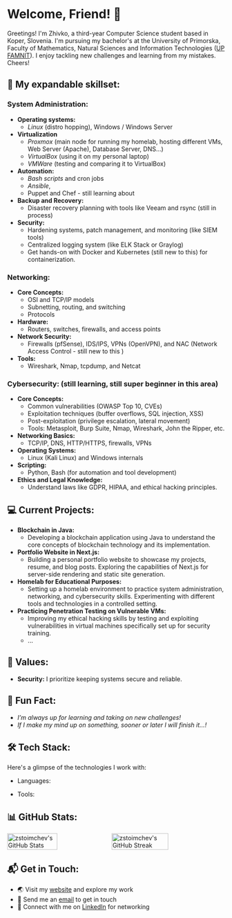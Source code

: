 <!-- <h2 align="center">Zhivko's saying Hello 👋</h2> -->

# Welcome, Friend! 👋
<!-- ## Welcome, Friend! 👋 -->

Greetings! I'm Zhivko, a third-year Computer Science student based in Koper, Slovenia. I'm pursuing my bachelor's at the University of Primorska, Faculty of Mathematics, Natural Sciences and Information Technologies ([UP FAMNIT](https://www.famnit.upr.si/en)). I enjoy tackling new challenges and learning from my mistakes. Cheers!


## 🚀 My expandable skillset:
### **System Administration:**
  - **Operating systems:**
    - _Linux_ (distro hopping), Windows / Windows Server
  - **Virtualization**
    - _Proxmox_ (main node for running my homelab, hosting different VMs, Web Server (Apache), Database Server, DNS...)
    - _VirtualBox_ (using it on my personal laptop)
    - _VMWare_ (testing and comparing it to VirtualBox)
  - **Automation:**
    - _Bash scripts_ and cron jobs
    - _Ansible_, 
    - Puppet and Chef - still learning about
  - **Backup and Recovery:**
    - Disaster recovery planning with tools like Veeam and rsync (still in process)
  - **Security:**
    - Hardening systems, patch management, and monitoring (like SIEM tools)
    - Centralized logging system (like ELK Stack or Graylog)
    - Get hands-on with Docker and Kubernetes (still new to this) for containerization.




### **Networking:** 
  - **Core Concepts:**
    - OSI and TCP/IP models
    - Subnetting, routing, and switching
    - Protocols
- **Hardware:**
  - Routers, switches, firewalls, and access points
- **Network Security:**
  - Firewalls (pfSense), IDS/IPS, VPNs (OpenVPN), and NAC (Network Access Control - still new to this )
- **Tools:**
  - Wireshark, Nmap, tcpdump, and Netcat


### **Cybersecurity:** (still learning, still super beginner in this area)
- **Core Concepts:**
  - Common vulnerabilities (OWASP Top 10, CVEs)
  - Exploitation techniques (buffer overflows, SQL injection, XSS)
  - Post-exploitation (privilege escalation, lateral movement)
  - Tools: Metasploit, Burp Suite, Nmap, Wireshark, John the Ripper, etc.
- **Networking Basics:**
  - TCP/IP, DNS, HTTP/HTTPS, firewalls, VPNs
- **Operating Systems:**
  - Linux (Kali Linux) and Windows internals
- **Scripting:**
  - Python, Bash (for automation and tool development)
- **Ethics and Legal Knowledge:**
  - Understand laws like GDPR, HIPAA, and ethical hacking principles.


## 💻 Current Projects:
- **Blockchain in Java:** 
  - Developing a blockchain application using Java to understand the core concepts of blockchain technology and its implementation.
- **Portfolio Website in Next.js:** 
  - Building a personal portfolio website to showcase my projects, resume, and blog posts. Exploring the capabilities of Next.js for server-side rendering and static site generation.
- **Homelab for Educational Purposes:** 
  - Setting up a homelab environment to practice system administration, networking, and cybersecurity skills. Experimenting with different tools and technologies in a controlled setting.
- **Practicing Penetration Testing on Vulnerable VMs:** 
  - Improving my ethical hacking skills by testing and exploiting vulnerabilities in virtual machines specifically set up for security training.
  - ...

## 🌟 Values:
- **Security:** I prioritize keeping systems secure and reliable.

## 🎉 Fun Fact:
- _I’m always up for learning and taking on new challenges!_
- _If I make my mind up on something, sooner or later I will finish it...!_

## 🛠️ Tech Stack:
Here's a glimpse of the technologies I work with:

- Languages: 
<!-- ![Java](https://img.shields.io/badge/Java-%23ED8B00.svg?style=for-the-badge&logo=openjdk&logoColor=white) ![JavaScript](https://img.shields.io/badge/JavaScript-%23323330.svg?style=for-the-badge&logo=javascript&logoColor=%23F7DF1E) ![Python](https://img.shields.io/badge/Python-3670A0?style=for-the-badge&logo=python&logoColor=ffdd54) -->
- Tools: 
<!-- ![GitHub](https://img.shields.io/badge/GitHub-%23121011.svg?style=for-the-badge&logo=github&logoColor=white) ![VS Code](https://img.shields.io/badge/Visual%20Studio%20Code-0078d7?style=for-the-badge&logo=visual%20studio%20code&logoColor=white) -->

## 📊 GitHub Stats:
<div class='container' style="display: flex; flex-direction: row;">
  <img style="height: auto; width: 48%;" class="img" src="https://github-readme-stats.vercel.app/api?username=zstoimchev&theme=tokyonight&show_icons=true&hide_border=false&count_private=true" alt="zstoimchev's GitHub Stats" />
  <img style="height: auto; width: 51%;" class="img" src="https://streak-stats.demolab.com?user=zstoimchev&theme=tokyonight&hide_border=false" alt="zstoimchev's GitHub Streak" />
</div>

## 📬 Get in Touch:
- 🌏 Visit my [website](https://zstoimchev.github.io) and explore my work
- 📧 Send me an [email](mailto:zstoimchev@outlook.com) to get in touch
- 💬 Connect with me on [LinkedIn](https://www.linkedin.com/in/zstoimchev) for networking


<!-- https://profilinator.rishav.dev/ -->
<!-- ✨ -->

<!--
(8) Making a View Counter for GitHub Repos - Easy PHP Tutorial - YouTube

- 🔭 I’m currently working on CS degree ...
- 🌱 I’m currently learning ...
- 👯 I’m looking to collaborate on ...
- 🤔 I’m looking for help with ...
- 💬 Ask me about ...
- 📫 How to reach me: ...
- 😄 Pronouns: ...
- ⚡ Fun fact: ...
-->


<!-- [![My GitHub Stats](https://github-readme-stats.vercel.app/api/?username=zstoimchev&count_private=true&theme=tokyonight&showicons=true)]() ->>
<!-- [![My GitHub Language Stats](https://github-readme-stats.vercel.app/api/top-langs/?username=zstoimchev&langs_count=5&theme=tokyonight)]() -->



<!-- ![pv](https://pageview.vercel.app/?github_user=zstoimchev) -->

